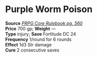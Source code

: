 # Purple Worm Poison

**Source** [_PRPG Core Rulebook pg. 560_](http://paizo.com/pathfinderRPG/v5748btpy88yj)  
**Price** 700 gp; **Weight** —  
**Type** injury; **Save** Fortitude DC 24  
**Frequency** 1/round for 6 rounds  
**Effect** 1d3 Str damage  
**Cure** 2 consecutive saves 